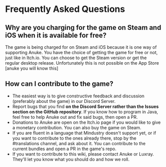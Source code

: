 # Frequently Asked Questions

## Why are you charging for the game on Steam and iOS when it is available for free?

The game is being charged for on Steam and iOS because it is one way of supporting Anuke. You have the choice of getting the game for free or not, just like in Itch.io. You can choose to get the Steam version or get the regular desktop release. Unfortunately this is not possible on the App Store [anuke you will know this]

## How can I contribute to the game? 

- The easiest way is to give constructive feedback and discussion (preferably about the game) in our Discord Server.
- Report bugs that you find **on the Discord Server rather than the Issues section on the GitHub repository**. If you know how to program in Java, feel free to help Anuke out and fix said bugs, then open a PR. 
- Donations to Anuke are open on the Itch.io page if you would like to give a monetary contribution. You can also buy the game on Steam.
- If you are fluent in a language that Mindustry doesn't support yet, or if you want to contribute to the ones already there, stop by the #translations channel, and ask about it. You can contribute to the current bundles and open a PR in the game's repo.
- If you want to contribute to this wiki, please contact Anuke or Luxray. They'll let you know what you should do and how we roll.